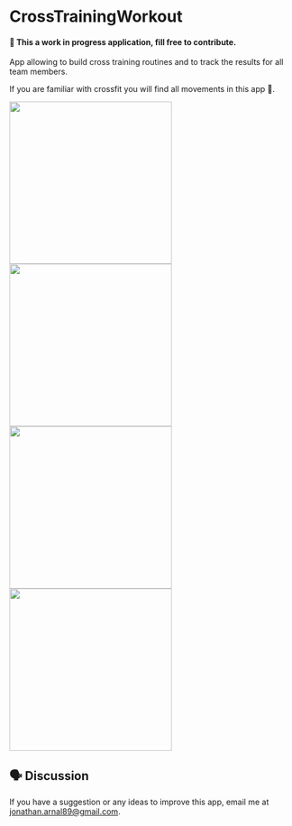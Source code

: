 # CrossTrainingWorkout

#### 🚧 This a work in progress application, fill free to contribute.

App allowing to build cross training routines and to track the results for all team members.

If you are familiar with crossfit you will find all movements in this app 💪.

<img src="https://i.postimg.cc/QdSNWJz8/ui-iphone-se-copy-7.png" width="288px">
<img src="https://i.postimg.cc/3NL9v62j/ui-iphone-se-copy-11.png" width="288px">
<img src="https://i.postimg.cc/G3MjzWsG/ui-iphone-se-copy-14.png" width="288px">
<img src="https://i.postimg.cc/xdckfZdD/ui-iphone-se-copy-15.png" width="288px">

## 🗣 Discussion

If you have a suggestion or any ideas to improve this app, email me at jonathan.arnal89@gmail.com.